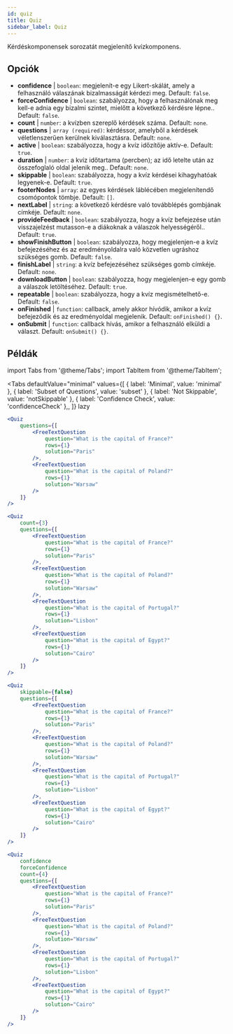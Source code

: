 ```yaml
---
id: quiz 
title: Quiz
sidebar_label: Quiz
---
```


Kérdéskomponensek sorozatát megjelenítő kvízkomponens.

## Opciók

* __confidence__ | `boolean`: megjelenít-e egy Likert-skálát, amely a felhasználó válaszának bizalmasságát kérdezi meg. Default: `false`.
* __forceConfidence__ | `boolean`: szabályozza, hogy a felhasználónak meg kell-e adnia egy bizalmi szintet, mielőtt a következő kérdésre lépne.. Default: `false`.
* __count__ | `number`: a kvízben szereplő kérdések száma. Default: `none`.
* __questions__ | `array (required)`: kérdéssor, amelyből a kérdések véletlenszerűen kerülnek kiválasztásra. Default: `none`.
* __active__ | `boolean`: szabályozza, hogy a kvíz időzítője aktív-e. Default: `true`.
* __duration__ | `number`: a kvíz időtartama (percben); az idő letelte után az összefoglaló oldal jelenik meg.. Default: `none`.
* __skippable__ | `boolean`: szabályozza, hogy a kvíz kérdései kihagyhatóak legyenek-e. Default: `true`.
* __footerNodes__ | `array`: az egyes kérdések láblécében megjelenítendő csomópontok tömbje. Default: `[]`.
* __nextLabel__ | `string`: a következő kérdésre való továbblépés gombjának címkéje. Default: `none`.
* __provideFeedback__ | `boolean`: szabályozza, hogy a kvíz befejezése után visszajelzést mutasson-e a diákoknak a válaszok helyességéről.. Default: `true`.
* __showFinishButton__ | `boolean`: szabályozza, hogy megjelenjen-e a kvíz befejezéséhez és az eredményoldalra való közvetlen ugráshoz szükséges gomb. Default: `false`.
* __finishLabel__ | `string`: a kvíz befejezéséhez szükséges gomb címkéje. Default: `none`.
* __downloadButton__ | `boolean`: szabályozza, hogy megjelenjen-e egy gomb a válaszok letöltéséhez. Default: `true`.
* __repeatable__ | `boolean`: szabályozza, hogy a kvíz megismételhető-e. Default: `false`.
* __onFinished__ | `function`: callback, amely akkor hívódik, amikor a kvíz befejeződik és az eredményoldal megjelenik. Default: `onFinished() {}`.
* __onSubmit__ | `function`: callback hívás, amikor a felhasználó elküldi a választ. Default: `onSubmit() {}`.


## Példák

import Tabs from '@theme/Tabs';
import TabItem from '@theme/TabItem';

<Tabs
    defaultValue="minimal"
    values={[
        { label: 'Minimal', value: 'minimal' },
        { label: 'Subset of Questions', value: 'subset' },
        { label: 'Not Skippable', value: 'notSkippable' },
        { label: 'Confidence Check', value: 'confidenceCheck' },,
    ]}
    lazy
>

<TabItem value="minimal">

```jsx live
<Quiz
    questions={[
        <FreeTextQuestion 
            question="What is the capital of France?" 
            rows={1} 
            solution="Paris" 
        />,
        <FreeTextQuestion 
            question="What is the capital of Poland?" 
            rows={1} 
            solution="Warsaw" 
        />
    ]}
/>
```
</TabItem>

<TabItem value="subset">

```jsx live
<Quiz
    count={3}
    questions={[
        <FreeTextQuestion 
            question="What is the capital of France?" 
            rows={1} 
            solution="Paris" 
        />,
        <FreeTextQuestion 
            question="What is the capital of Poland?" 
            rows={1} 
            solution="Warsaw" 
        />,
        <FreeTextQuestion 
            question="What is the capital of Portugal?" 
            rows={1} 
            solution="Lisbon" 
        />,     
        <FreeTextQuestion 
            question="What is the capital of Egypt?" 
            rows={1} 
            solution="Cairo" 
        />
    ]}
/>
```
</TabItem>

<TabItem value="notSkippable" >

```jsx live
<Quiz
    skippable={false}
    questions={[
        <FreeTextQuestion 
            question="What is the capital of France?" 
            rows={1} 
            solution="Paris" 
        />,
        <FreeTextQuestion 
            question="What is the capital of Poland?" 
            rows={1} 
            solution="Warsaw" 
        />,
        <FreeTextQuestion 
            question="What is the capital of Portugal?" 
            rows={1} 
            solution="Lisbon" 
        />,     
        <FreeTextQuestion 
            question="What is the capital of Egypt?" 
            rows={1} 
            solution="Cairo" 
        />
    ]}
/>
```
</TabItem>

<TabItem value="confidenceCheck">

```jsx live
<Quiz
    confidence
    forceConfidence
    count={4}
    questions={[
        <FreeTextQuestion 
            question="What is the capital of France?" 
            rows={1} 
            solution="Paris" 
        />,
        <FreeTextQuestion 
            question="What is the capital of Poland?" 
            rows={1} 
            solution="Warsaw" 
        />,
        <FreeTextQuestion 
            question="What is the capital of Portugal?" 
            rows={1} 
            solution="Lisbon" 
        />,     
        <FreeTextQuestion 
            question="What is the capital of Egypt?" 
            rows={1} 
            solution="Cairo" 
        />
    ]}
/>
```
</TabItem>

</Tabs>
